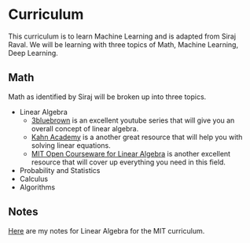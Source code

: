 # Curriculum


This curriculum is to learn Machine Learning and is adapted from Siraj Raval. We will be learning with three topics of Math,
Machine Learning, Deep Learning.


## Math

Math as identified by Siraj will be broken up into three topics.

- Linear Algebra
	- [3bluebrown](https://www.youtube.com/watch?v=fNk_zzaMoSs&list=PLZHQObOWTQDPD3MizzM2xVFitgF8hE_ab) is an excellent youtube series that will give you an overall concept of linear algebra.
	- [Kahn Academy](https://www.khanacademy.org/math/linear-algebra/) is a another great resource that will help you with solving linear equations.
	- [MIT Open Courseware for Linear Algebra](https://ocw.mit.edu/courses/mathematics/18-06-linear-algebra-spring-2010/readings/) is another excellent resource that will cover up everything you need in this field.
- Probability and Statistics
- Calculus
- Algorithms


## Notes

[Here](Linear-Algebra/MIT-1.md) are my notes for Linear Algebra for the MIT curriculum.

